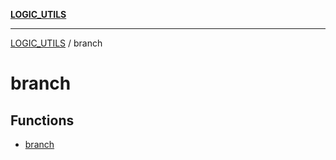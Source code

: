 [**LOGIC_UTILS**](../README.md)

***

[LOGIC_UTILS](../README.md) / branch

# branch

## Functions

- [branch](functions/branch.md)
